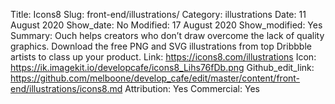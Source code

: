 Title: Icons8
Slug: front-end/illustrations/
Category: illustrations
Date: 11 August 2020
Show_date: No
Modified: 17 August 2020
Show_modified: Yes
Summary: Ouch helps creators who don’t draw overcome the lack of quality graphics. Download the free PNG and SVG illustrations from top Dribbble artists to class up your product.
Link: https://icons8.com/illustrations
Icon: https://ik.imagekit.io/developcafe/icons8_Lihs76fDb.png
Github_edit_link: https://github.com/melboone/develop_cafe/edit/master/content/front-end/illustrations/icons8.md
Attribution: Yes
Commercial: Yes
